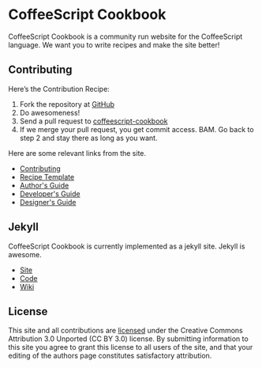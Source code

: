 CoffeeScript Cookbook
=============

CoffeeScript Cookbook is a community run website for the CoffeeScript language.
We want you to write recipes and make the site better!

Contributing
-----------

Here’s the Contribution Recipe:

1. Fork the repository at [GitHub](http://github.com/coffeescript-cookbook/coffeescript-cookbook.github.com)
2. Do awesomeness!
3. Send a pull request to [coffeescript-cookbook](http://github.com/coffeescript-cookbook/coffeescript-cookbook.github.com)
4. If we merge your pull request, you get commit access. BAM. Go back to step 2 and stay there as long as you want.

Here are some relevant links from the site.

* [Contributing](http://coffeescriptcookbook.com/contributing)
* [Recipe Template](http://coffeescriptcookbook.com/recipe-template)
* [Author's Guide](http://coffeescriptcookbook.com/authors-guide)
* [Developer's Guide](http://coffeescriptcookbook.com/developers-guide)
* [Designer's Guide](http://coffeescriptcookbook.com/designers-guide)

Jekyll
------

CoffeeScript Cookbook is currently implemented as a jekyll site. Jekyll is awesome.

* [Site](http://jekyllrb.com/)
* [Code](https://github.com/mojombo/jekyll)
* [Wiki](https://github.com/mojombo/jekyll/wiki)

License
-------

This site and all contributions are [licensed](http://coffeescriptcookbook.com/LICENSE-CC-BY) under the Creative Commons Attribution 3.0 Unported (CC BY 3.0) license. By submitting information to this site you agree to grant this license to all users of the site, and that your editing of the authors page constitutes satisfactory attribution.